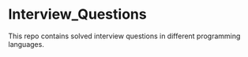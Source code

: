 # Interview_Questions
This repo contains solved interview questions in different programming languages.
